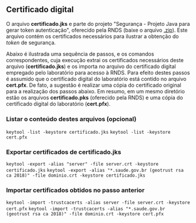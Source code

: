 ## Certificado digital

O arquivo **certificado.jks** e parte do projeto "Segurança - Projeto Java para gerar token autenticação", oferecido pela RNDS (baixe o arquivo [.zip](http://mobileapps.saude.gov.br/portal-servicos/files/f3bd659c8c8ae3ee966e575fde27eb58/53c86213276e091be7128abc031f5d38_8ymqlifr9.zip)). Este arquivo
contém os certificados necessários para ilustrar a obtenção do _token_ de segurança. 

Abaixo é ilustrada uma sequência de passos, e os comandos correspondentes, cuja execução extrai os certificados necessários deste arquivo (**certificado.jks**) e os importa no arquivo do certificado digital empregado pelo laboratório para acesso à RNDS. Para efeito destes passos é assumido que o certificado digital do laboratório está
contido no arquivo **cert.pfx**. De fato, a sugestão é realizar uma cópia do certificado original para a realização dos passos abaixo. Em resumo, em um mesmo diretório estão os arquivos **certificado.pks** (oferecido pela RNDS) e uma cópia do certificado digital do laboratório (**cert.pfx**).

### Listar o conteúdo destes arquivos (opcional)

`keytool -list -keystore certificado.jks`
`keytool -list -keystore cert.pfx`

### Exportar certificados de certificado.jks

`keytool -export -alias "server" -file server.crt -keystore certificado.jks`
`keytool -export -alias "*.saude.gov.br (geotrust rsa ca 2018)" -file dominio.crt -keystore certificado.jks`

### Importar certificados obtidos no passo anterior

`keytool -import -trustcacerts -alias server -file server.crt -keystore cert.pfx`
`keytool -import -trustcacerts -alias "*.saude.gov.br (geotrust rsa ca 2018)" -file dominio.crt -keystore cert.pfx`
